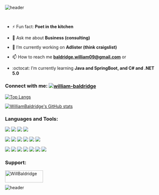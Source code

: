 ![header](https://capsule-render.vercel.app/api?type=rect&color=gradient&height=150&section=header&text=Hello%20there,%20&#128075;%20Thanks%20for%20dropping%20in!&fontSize=45)

<br>

- ⚡ Fun fact: **Poet in the kitchen**

- 💬 Ask me about **Business (consulting)**
  
- 🔭 I’m currently working on **Adlister (think craigslist)**

- 📫 How to reach me **baldridge.william09@gmail.com** or

- :octocat: I’m currently learning **Java and SpringBoot, and C# and .NET 5.0**


<h3 align="left">Connect with me: <a href="https://linkedin.com/in/william-baldridge" target="blank"><img align="center" src="https://img.shields.io/badge/LinkedIn-blue?style=flat&logo=linkedin&labelColor=blue" alt="william-baldridge" /></a></h3>

[![Top Langs](https://github-readme-stats.vercel.app/api/top-langs/?username=WilliamBaldridge&hide=Jupyter&layout=compact&theme=dracula)](https://github.com/WilliamBaldridge)

[![WilliamBaldridge's GitHub stats](https://github-readme-stats.vercel.app/api?username=WilliamBaldridge&show_icons=true&hide=stars&theme=onedark)](https://github.com/WilliamBaldridge)



<h3 align="left">Languages and Tools:</h3>

![](https://img.shields.io/badge/OS-Mac-informational?style=flat&logo=apple&logoColor=white&color=2bbc8a) ![](https://img.shields.io/badge/Editor-IntelliJ_IDEA-informational?style=flat&logo=intellij-idea&logoColor=white&color=2bbc8a) ![](https://img.shields.io/badge/Editor-Visual_Studio-informational?style=flat&logo=visual-studio&logoColor=white&color=2bbc8a)
![](https://img.shields.io/badge/Editor-Visual_Studio_Code-informational?style=flat&logo=visual-studio-code&logoColor=white&color=2bbc8a)

![](https://img.shields.io/badge/Tool-Bootstrap-informational?style=flat&logo=bootstrap&logoColor=white&color=2bbc8a) ![](https://img.shields.io/badge/Tool-Jasmine-informational?style=flat&logo=jasmine&logoColor=white&color=2bbc8a)  ![](https://img.shields.io/badge/Tool-Thymeleaf-informational?style=flat&logo=thymeleaf&logoColor=white&color=2bbc8a) ![](https://img.shields.io/badge/Tool-React-informational?style=flat&logo=react&logoColor=white&color=2bbc8a) ![](https://img.shields.io/badge/Framework-.NET_5.0-informational?style=flat&logo=.net&logoColor=white&color=2bbc8a) ![](https://img.shields.io/badge/Framework-Spring-informational?style=flat&logo=spring&logoColor=white&color=2bbc8a)

![](https://img.shields.io/badge/Code-C:hash:-informational?style=flat&logo=c-sharp&logoColor=white&color=2bbc8a) ![](https://img.shields.io/badge/Code-JavaScript-informational?style=flat&logo=javascript&logoColor=white&color=2bbc8a) ![](https://img.shields.io/badge/Code-Java-informational?style=flat&logo=java&logoColor=white&color=2bbc8a) ![](https://img.shields.io/badge/Code-CSS-informational?style=flat&logo=css3&logoColor=white&color=2bbc8a) ![](https://img.shields.io/badge/Code-HTML-informational?style=flat&logo=html5&logoColor=white&color=2bbc8a) ![](https://img.shields.io/badge/Code-Python-informational?style=flat&logo=python&logoColor=white&color=2bbc8a) ![](https://img.shields.io/badge/Code-MySQL-informational?style=flat&logo=mysql&logoColor=white&color=2bbc8a) 



<h3 align="left">Support:</h3>
<p><a href="https://www.buymeacoffee.com/WillBaldridge"> <img align="left" src="https://cdn.buymeacoffee.com/buttons/v2/default-yellow.png" height="40" width="125" alt="WillBaldridge" /></a></p><br><br>


![header](https://capsule-render.vercel.app/api?type=slice&color=gradient&height=150&section=footer)